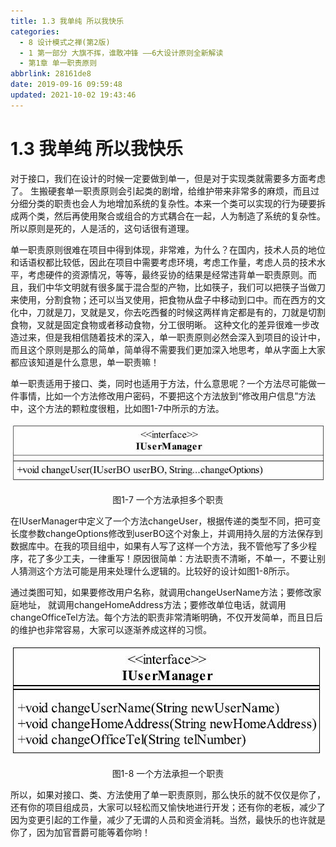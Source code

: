 ```yaml
---
title: 1.3 我单纯 所以我快乐
categories: 
  - 8 设计模式之禅(第2版)
  - 1 第一部分 大旗不挥，谁敢冲锋 ——6大设计原则全新解读
  - 第1章 单一职责原则
abbrlink: 28161de8
date: 2019-09-16 09:59:48
updated: 2021-10-02 19:43:46
---
```

# 1.3 我单纯 所以我快乐 #
对于接口，我们在设计的时候一定要做到单一，但是对于实现类就需要多方面考虑了。 生搬硬套单一职责原则会引起类的剧增，给维护带来非常多的麻烦，而且过分细分类的职责也会人为地增加系统的复杂性。本来一个类可以实现的行为硬要拆成两个类，然后再使用聚合或组合的方式耦合在一起，人为制造了系统的复杂性。所以原则是死的，人是活的，这句话很有道理。

单一职责原则很难在项目中得到体现，非常难，为什么？在国内，技术人员的地位和话语权都比较低，因此在项目中需要考虑环境，考虑工作量，考虑人员的技术水平，考虑硬件的资源情况，等等，最终妥协的结果是经常违背单一职责原则。而且，我们中华文明就有很多属于混合型的产物，比如筷子，我们可以把筷子当做刀来使用，分割食物；还可以当叉使用，把食物从盘子中移动到口中。而在西方的文化中，刀就是刀，叉就是叉，你去吃西餐的时候这两样肯定都是有的，刀就是切割食物，叉就是固定食物或者移动食物，分工很明晰。 这种文化的差异很难一步改造过来，但是我相信随着技术的深入，单一职责原则必然会深入到项目的设计中，而且这个原则是那么的简单，简单得不需要我们更加深入地思考，单从字面上大家都应该知道是什么意思，单一职责嘛！

单一职责适用于接口、类，同时也适用于方法，什么意思呢？一个方法尽可能做一件事情，比如一个方法修改用户密码，不要把这个方法放到“修改用户信息”方法中，这个方法的颗粒度很粗，比如图1-7中所示的方法。

![image-20210926173559133](https://raw.githubusercontent.com/lanlan2017/images/master/Blog/Sum/20210926173559.png)

<center>图1-7 一个方法承担多个职责</center>

在IUserManager中定义了一个方法changeUser，根据传递的类型不同，把可变长度参数changeOptions修改到userBO这个对象上，并调用持久层的方法保存到数据库中。在我的项目组中，如果有人写了这样一个方法，我不管他写了多少程序，花了多少工夫，一律重写！原因很简单：方法职责不清晰，不单一，不要让别人猜测这个方法可能是用来处理什么逻辑的。比较好的设计如图1-8所示。

通过类图可知，如果要修改用户名称，就调用changeUserName方法；要修改家庭地址， 就调用changeHomeAddress方法；要修改单位电话，就调用changeOfficeTel方法。每个方法的职责非常清晰明确，不仅开发简单，而且日后的维护也非常容易，大家可以逐渐养成这样的习惯。

![image-20210926173741341](https://raw.githubusercontent.com/lanlan2017/images/master/Blog/Sum/20210926173741.png)

<center>图1-8 一个方法承担一个职责</center>

所以，如果对接口、类、方法使用了单一职责原则，那么快乐的就不仅仅是你了，还有你的项目组成员，大家可以轻松而又愉快地进行开发；还有你的老板，减少了因为变更引起的工作量，减少了无谓的人员和资金消耗。当然，最快乐的也许就是你了，因为加官晋爵可能等着你哟！
